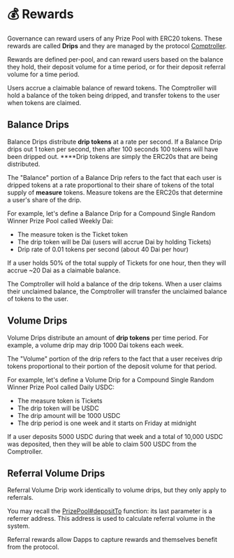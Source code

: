 # 💰 Rewards

Governance can reward users of any Prize Pool with ERC20 tokens.  These rewards are called **Drips** and they are managed by the protocol [Comptroller](overview.md#comptroller).

Rewards are defined per-pool, and can reward users based on the balance they hold, their deposit volume for a time period, or for their deposit referral volume for a time period.

Users accrue a claimable balance of reward tokens.  The Comptroller will hold a balance of the token being dripped, and transfer tokens to the user when tokens are claimed.

## Balance Drips

Balance Drips distribute **drip tokens** at a rate per second.  If a Balance Drip drips out 1 token per second, then after 100 seconds 100 tokens will have been dripped out.  ****Drip tokens are simply the ERC20s that are being distributed.

The "Balance" portion of a Balance Drip refers to the fact that each user is dripped tokens at a rate proportional to their share of tokens of the total supply of **measure** tokens.  Measure tokens are the ERC20s that determine a user's share of the drip.

For example, let's define a Balance Drip for a Compound Single Random Winner Prize Pool called Weekly Dai:

* The measure token is the Ticket token
* The drip token will be Dai \(users will accrue Dai by holding Tickets\)
* Drip rate of 0.01 tokens per second \(about 40 Dai per hour\)

If a user holds 50% of the total supply of Tickets for one hour, then they will accrue ~20 Dai as a claimable balance.

The Comptroller will hold a balance of the drip tokens.  When a user claims their unclaimed balance, the Comptroller will transfer the unclaimed balance of tokens to the user.

## Volume Drips

Volume Drips distribute an amount of **drip tokens** per time period.  For example, a volume drip may drip 1000 Dai tokens each week.

The "Volume" portion of the drip refers to the fact that a user receives drip tokens proportional to their portion of the deposit volume for that period.

For example, let's define a Volume Drip for a Compound Single Random Winner Prize Pool called Daily USDC:

* The measure token is Tickets
* The drip token will be USDC
* The drip amount will be 1000 USDC
* The drip period is one week and it starts on Friday at midnight

If a user deposits 5000 USDC during that week and a total of 10,000 USDC was deposited, then they will be able to claim 500 USDC from the Comptroller.

## Referral Volume Drips

Referral Volume Drip work identically to volume drips, but they only apply to referrals.

You may recall the [PrizePool\#depositTo](../protocol/prize-pool/#depositing) function: its last parameter is a referrer address.  This address is used to calculate referral volume in the system.

Referral rewards allow Dapps to capture rewards and themselves benefit from the protocol.



